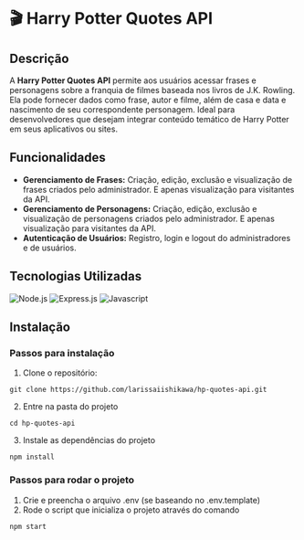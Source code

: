 # 🎬 Harry Potter Quotes API 

## Descrição

A **Harry Potter Quotes API** permite aos usuários acessar frases e personagens sobre a franquia de filmes baseada nos livros de J.K. Rowling. Ela pode fornecer dados como frase, autor e filme, além de casa e data e nascimento de seu correspondente personagem. Ideal para desenvolvedores que desejam integrar conteúdo temático de Harry Potter em seus aplicativos ou sites.

## Funcionalidades

- **Gerenciamento de Frases:** Criação, edição, exclusão e visualização de frases criados pelo administrador. E apenas visualização para visitantes da API.
- **Gerenciamento de Personagens:** Criação, edição, exclusão e visualização de personagens criados pelo administrador. E apenas visualização para visitantes da API.
- **Autenticação de Usuários:** Registro, login e logout do administradores e de usuários.

## Tecnologias Utilizadas
![Node.js](https://img.shields.io/badge/Node.js-339933?style=for-the-badge&logo=nodedotjs&logoColor=white)
![Express.js](https://img.shields.io/badge/Express.js-000000?style=for-the-badge&logo=express&logoColor=white)
![Javascript](https://img.shields.io/badge/JavaScript-F7DF1E?style=for-the-badge&logo=javascript&logoColor=black)


## Instalação

### Passos para instalação

1. Clone o repositório:

```git clone https://github.com/larissaiishikawa/hp-quotes-api.git ```

2. Entre na pasta do projeto

```cd hp-quotes-api ```

3. Instale as dependências do projeto

```npm install ```

### Passos para rodar o projeto

1. Crie e preencha o arquivo .env (se baseando no .env.template)
2. Rode o script que inicializa o projeto através do comando

```npm start ```
